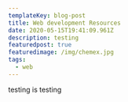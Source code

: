 ```yaml
---
templateKey: blog-post
title: Web development Resources
date: 2020-05-15T19:41:09.961Z
description: testing
featuredpost: true
featuredimage: /img/chemex.jpg
tags:
  - web
---
```

testing is testing